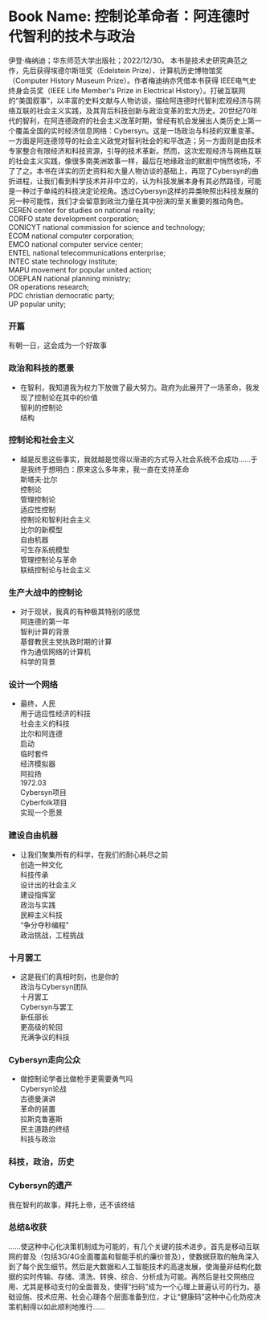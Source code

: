 # Book Name: 控制论革命者：阿连德时代智利的技术与政治
伊登·梅纳迪；华东师范大学出版社；2022/12/30。
本书是技术史研究典范之作，先后获得埃德尔斯坦奖（Edelstein Prize）、计算机历史博物馆奖（Computer History Museum Prize）。作者梅迪纳亦凭借本书获得 IEEE电气史终身会员奖（IEEE Life Member's Prize in Electrical History）。打破互联网的“美国叙事”，以丰富的史料文献与人物访谈，描绘阿连德时代智利宏观经济与网络互联的社会主义实践，及其背后科技创新与政治变革的宏大历史。20世纪70年代的智利，在阿连德政府的社会主义改革时期，曾经有机会发展出人类历史上第一个覆盖全国的实时经济信息网络：Cybersyn。这是一场政治与科技的双重变革。一方面是阿连德领导的社会主义政党对智利社会的和平改造；另一方面则是由技术专家整合有限经济和科技资源，引导的技术革新。然而，这次宏观经济与网络互联的社会主义实践，像很多南美洲故事一样，最后在地缘政治的默剧中悄然收场，不了了之。本书在详实的历史资料和大量人物访谈的基础上，再现了Cybersyn的曲折进程，让我们看到科学技术并非中立的，认为科技发展本身有其必然路径，可能是一种过于单纯的科技决定论视角。透过Cybersyn这样的异类映照出科技发展的另一种可能性，我们才会留意到政治力量在其中扮演的至关重要的推动角色。  
CEREN center for studies on national reality;  
CORFO state development corporation;  
CONICYT national commission for science and technology;  
ECOM national computer corporation;  
EMCO national computer service center;  
ENTEL national telecommunications enterprise;  
INTEC state technology institute;  
MAPU movement for popular united action;  
ODEPLAN national planning ministry;  
OR operations research;  
PDC christian democratic party;  
UP popular unity;  

### 开篇
有朝一日，这会成为一个好故事  

### 政治和科技的愿景  
* 在智利，我知道我为权力下放做了最大努力。政府为此展开了一场革命，我发现了控制论在其中的价值  
智利的控制论  
结构  

### 控制论和社会主义
* 越是反思这些事实，我就越是觉得以渐进的方式导入社会系统不会成功……于是我终于想明白：原来这么多年来，我一直在支持革命  
斯塔夫·比尔  
控制论  
管理控制论  
适应性控制  
控制论和智利社会主义  
比尔的新模型  
自由机器  
可生存系统模型  
管理控制论与革命  
联结控制论与社会主义  

### 生产大战中的控制论
* 对于现状，我真的有种极其特别的感觉  
阿连德的第一年  
智利计算的背景  
基督教民主党执政时期的计算  
作为通信网络的计算机  
科学的背景  

### 设计一个网络
* 最终，人民  
用于适应性经济的科技  
社会主义的科技  
比尔和阿连德  
启动  
临时套件  
经济模拟器  
阿拉扬  
1972.03  
Cybersyn项目  
Cyberfolk项目  
实现一个愿景  

### 建设自由机器
* 让我们聚集所有的科学，在我们的耐心耗尽之前  
创造一种文化  
科技传承  
设计出的社会主义  
建设指挥室  
政治与实践  
民粹主义科技  
“争分夺秒编程”  
政治挑战，工程挑战  

### 十月罢工
* 这是我们的真相时刻，也是你的  
政治与Cybersyn团队  
十月罢工   
Cybersyn与罢工  
新任部长  
更高级的轮回  
充满争议的科技  

### Cybersyn走向公众
* 做控制论学者比做枪手更需要勇气吗  
Cybersyn论战  
古德曼演讲   
革命的装置  
拉斯克鲁塞斯  
民主道路的终结  
科技与政治  

### 科技，政治，历史

### Cybersyn的遗产
我在智利的故事，拜托上帝，还不该终结

### 总结&收获
……使这种中心化决策机制成为可能的，有几个关键的技术进步。首先是移动互联网的普及（包括3G/4G全面覆盖和智能手机的廉价普及），使数据获取的触角深入到了每个民生细节。然后是大数据和人工智能技术的高速发展，使海量非结构化数据的实时传输、存储、清洗、转换、综合、分析成为可能。再然后是社交网络应用、尤其是移动支付的全面普及，使得“扫码”成为一个心理上普遍认可的行为。基础设施、技术应用、社会心理各个层面准备到位，才让“健康码”这种中心化防疫决策机制得以如此顺利地推行……  

